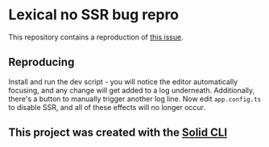 # Lexical no SSR bug repro

This repository contains a reproduction of [this issue](https://github.com/mosheduminer/lexical-no-ssr-bug-repro).

## Reproducing

Install and run the dev script - you will notice the editor automatically focusing, and any change will get added to a log underneath. Additionally, there's a button to manually trigger another log line. Now edit `app.config.ts` to disable SSR, and all of these effects will no longer occur.

## This project was created with the [Solid CLI](https://solid-cli.netlify.app)
